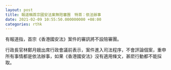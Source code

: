 ```yaml
---
layout: post
title: 報道稱首宗國安法案無陪審團　特首：依法辦事
date: 2021-02-09 10:55:50.000000000 +08:00
categories: rthk
---
```


有報道指，首宗《香港國安法》案件的審訊將不設陪審團。

行政長官林鄭月娥出席行政會議前表示，案件進入司法程序，不會評論個案，重申所有事情都是依法辦事，如果《香港國安法》沒有適用條文，甚麽行動都不能採取。
